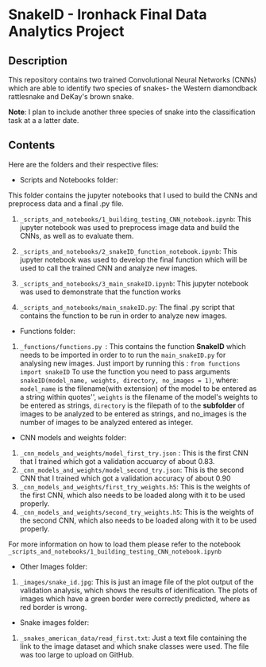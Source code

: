 # SnakeID - Ironhack Final Data Analytics Project

## Description
This repository contains two trained Convolutional Neural Networks (CNNs) which are able to identify two species of snakes- the Western diamondback rattlesnake and DeKay's brown snake. 

**Note**: I plan to include another three species of snake into the classification task at a a latter date. 

## Contents 
Here are the folders and their respective files:

- Scripts and Notebooks folder:

This folder contains the jupyter notebooks that I used to build the CNNs and preprocess data and a final .py file.

1. `_scripts_and_notebooks/1_building_testing_CNN_notebook.ipynb`: This jupyter notebook was used to preprocess image data and build the CNNs, as well as to evaluate them.

2. `_scripts_and_notebooks/2_snakeID_function_notebook.ipynb`: This jupyter notebook was used to develop the final function which will be used to call the trained CNN and analyze new images. 

3. `_scripts_and_notebooks/3_main_snakeID.ipynb`: This jupyter notebook was used to demonstrate that the function works

4. `_scripts_and_notebooks/main_snakeID.py`: The final .py script that contains the function to be run in order to analyze new images. 

- Functions folder:
1. `_functions/functions.py `: This contains the function **SnakeID** which needs to be imported in order to to run the `main_snakeID.py` for analysing new images. Just import by running this : `from functions import snakeID` 
To use the function you need to pass arguments `snakeID(model_name, weights, directory, no_images = 1)`, where:
 `model_name` is the filename(with extension) of the model to be entered as a string within quotes'', `weights` is the filename of the model's weights to be entered as strings, `directory` is the filepath of to the **subfolder** of images to be analyzed to be entered as strings, and no_images  is the number of images to be analyzed entered as integer. 

- CNN models and weights folder:
1. `_cnn_models_and_weights/model_first_try.json` : This is the first CNN that I trained which got a validation accuarcy of about 0.83.
2. `_cnn_models_and_weights/model_second_try.json`: This is the second CNN that I trained which got a validation accuracy of about 0.90 
3. `_cnn_models_and_weights/first_try_weights.h5`: This is the weights of the first CNN, which also needs to be loaded along with it to be used properly. 
4. `_cnn_models_and_weights/second_try_weights.h5`: This is the weights of the second CNN, which also needs to be loaded along with it to be used properly. 

For more information on how to load them please refer to the notebook `_scripts_and_notebooks/1_building_testing_CNN_notebook.ipynb`

- Other Images folder:
1. `_images/snake_id.jpg`: This is just an image file of the plot output of the validation analysis, which shows the results of idenification. The plots of images which have a green border were correctly predicted, where as red border is wrong.

- Snake images folder:
1. `_snakes_american_data/read_first.txt`: Just a text file containing the link to the image dataset and which snake classes were used. The file was too large to upload on GitHub.   


